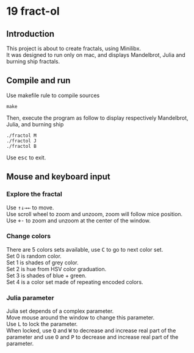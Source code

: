 # 19 fract-ol

## Introduction
This project is about to create fractals, using Minilibx.  
It was designed to run only on mac, and displays Mandelbrot, Julia and burning ship fractals.

## Compile and run
Use makefile rule to compile sources
```
make
```
Then, execute the program as follow to display respectively Mandelbrot, Julia, and burning ship
```
./fractol M
./fractol J
./fractol B
```
Use <kbd>esc</kbd> to exit.

## Mouse and keyboard input

### Explore the fractal

Use <kbd>↑</kbd><kbd>↓</kbd><kbd>→</kbd><kbd>←</kbd> to move.  
Use scroll wheel to zoom and unzoom, zoom will follow mice position.  
Use <kbd>+</kbd><kbd>-</kbd> to zoom and unzoom at the center of the window.  

### Change colors

There are 5 colors sets available, use <kbd>C</kbd> to go to next color set.  
Set 0 is random color.  
Set 1 is shades of grey color.  
Set 2 is hue from HSV color graduation.  
Set 3 is shades of blue + green.  
Set 4 is a color set made of repeating encoded colors.  

### Julia parameter

Julia set depends of a complex parameter.  
Move mouse around the window to change this parameter.  
Use <kbd>L</kbd> to lock the parameter.  
When locked, use <kbd>Q</kbd> and <kbd>W</kbd> to decrease and increase real part of the parameter
and use <kbd>O</kbd> and <kbd>P</kbd> to decrease and increase real part of the parameter.
